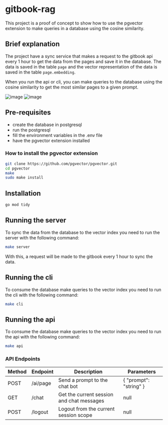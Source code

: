 # gitbook-rag

This project is a proof of concept to show how to use the pgvector extension to make queries in a database using the cosine similarity.

## Brief explanation

The project have a sync service that makes a request to the gitbook api every 1 hour to get the data from the pages and save it in the database. The data is saved in the table `page` and the vector representation of the data is saved in the table `page.embedding`.

When you run the api or cli, you can make queries to the database using the cosine similarity to get the most similar pages to a given prompt.

![image](https://github.com/user-attachments/assets/71373c28-2fcd-4f32-bf81-b29b725dda0d)
![image](https://github.com/user-attachments/assets/474e8d4b-692f-410d-bccb-c1a230e733ae)

## Pre-requisites

- create the database in postgresql
- run the postgresql
- fill the environment variables in the .env file
- have the pgvector extension installed

### How to install the pgvector extension

```bash
git clone https://github.com/pgvector/pgvector.git
cd pgvector
make
sudo make install
```

## Installation

```bash
go mod tidy
```

## Running the server

To sync the data from the database to the vector index you need to run the server with the following command:

```bash
make server
```

With this, a request will be made to the gitbook every 1 hour to sync the data.

## Running the cli

To consume the database make queries to the vector index you need to run the cli with the following command:

```bash
make cli
```

## Running the api

To consume the database make queries to the vector index you need to run the api with the following command:

```bash
make api
```

### API Endpoints

| Method | Endpoint | Description                               | Parameters             |
| ------ | -------- | ----------------------------------------- | ---------------------- |
| POST   | /ai/page | Send a prompt to the chat bot             | { "prompt": "string" } |
| GET    | /chat    | Get the current session and chat messages | null                   |
| POST   | /logout  | Logout from the current session scope     | null                   |
